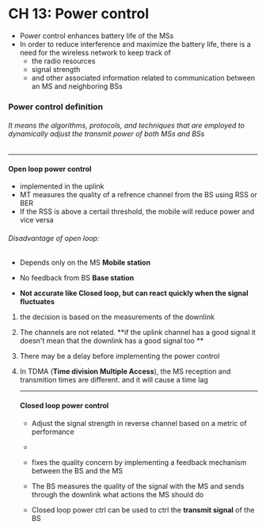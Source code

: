 # CH 13: Power control



- Power control enhances battery life of the MSs
- In order to reduce interference and maximize the battery life, there is a need for the wireless network to keep track of 
  - the radio resources
  - signal strength
  - and other associated information related to communication between an MS and neighboring BSs

### Power control definition 

###### It means the algorithms, protocols, and techniques that are employed to dynamically adjust the transmit power of both MSs and BSs

------

#### Open loop power control

- implemented in the uplink
- MT measures the quality of a refrence channel from the BS using RSS or BER
- If the RSS is above a certail threshold, the mobile will reduce power and vice versa

###### Disadvantage of open loop:

- Depends only on the MS **Mobile station**

- No feedback from BS **Base station**

- **Not accurate like Closed loop, but can react quickly when the signal fluctuates**

  

1.  the decision is based on the measurements of the downlink

2. The channels are not related. **if the uplink channel has a good signal it doesn't mean that the downlink has a good signal too **

3. There may be a delay before implementing the power control

4. In TDMA (**Time division Multiple Access**), the MS reception and transmition times are different. and it will cause a time lag

   ------

   #### Closed loop power control

   - Adjust the signal strength in reverse channel based on a metric of performance
   - 

   

   

   - fixes the quality concern by implementing a feedback mechanism between the BS and the MS
   - The BS measures the quality of the signal with the MS and sends through the downlink what actions the MS should do
   - Closed loop power ctrl can be used to ctrl the **transmit signal** of the BS 